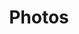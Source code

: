 ---
title: Photos
permalink: false
translationKey: "apolloPictures"
eleventyNavigation:
  key: Photos
  parent: Apollo
  order: 4
---